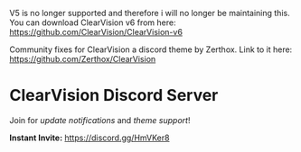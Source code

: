 V5 is no longer supported and therefore i will no longer be maintaining this.
You can download ClearVision v6 from here: https://github.com/ClearVision/ClearVision-v6

Community fixes for ClearVision a discord theme by Zerthox.
Link to it here:  https://github.com/Zerthox/ClearVision

# ClearVision Discord Server
Join for *update notifications* and *theme support*!

**Instant Invite:** https://discord.gg/HmVKer8
